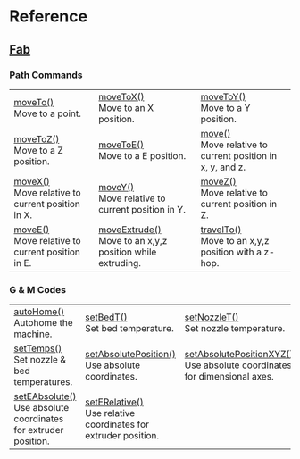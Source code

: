 # Reference

## <a href="reference-pages/fab">Fab</a>
<!-- template for adding new doc items  -->
<!--
<tr>
    <td>

    </td>
    <td>
    
    </td>
    <td>
    
    </td>
</tr>
-->

### Path Commands

<table>
  <tbody>
    <tr>
      <td>
        <a href="./reference-pages/moveto" class="ref-item">moveTo()</a><br>
        <span class="ref-info">Move to a point.</span>  
      </td>
      <td>
        <a href="reference-pages/movetox" class="ref-item">moveToX()</a><br>
        <span class="ref-info">Move to an X position.</span>
      </td>
      <td>
        <a href="reference-pages/movetoy" class="ref-item">moveToY()</a><br>
        <span class="ref-info">Move to a Y position.</span>
      </td>
    </tr>
    <tr>
      <td>
        <a href="reference-pages/movetoz" class="ref-item">moveToZ()</a><br>
        <span class="ref-info">Move to a Z position.</span>
      </td>
      <td>
        <a href="reference-pages/movetoe" class="ref-item">moveToE()</a><br>
        <span class="ref-info">Move to a E position.</span> 
      </td>
      <td>
        <a href="reference-pages/move" class="ref-item">move()</a><br>
        <span class="ref-info">Move relative to current position in x, y, and z.</span>
      </td>
    </tr>
    <tr>
      <td>
        <a href="reference-pages/movex" class="ref-item">moveX()</a><br>
        <span class="ref-info">Move relative to current position in X.</span></td>
      <td>
        <a href="reference-pages/movey" class="ref-item">moveY()</a><br>
        <span class="ref-info">Move relative to current position in Y.</span>
      </td>
      <td>
        <a href="reference-pages/movez" class="ref-item">moveZ()</a><br>
        <span class="ref-info">Move relative to current position in Z.</span>
      </td>
    </tr>
    <tr>
      <td>
        <a href="reference-pages/movee" class="ref-item">moveE()</a><br>
        <span class="ref-info">Move relative to current position in E.</span>
      </td>
      <td>
        <a href="reference-pages/moveextrude" class="ref-item">moveExtrude()</a><br>
        <span class="ref-info">Move to an x,y,z position while extruding.</span>        
      </td>
      <td>
        <a href="reference-pages/travelto" class="ref-item">travelTo()</a><br>
        <span class="ref-info">Move to an x,y,z position with a z-hop.</span>
      </td>
    </tr>
  </tbody>
</table>

### G & M Codes

<table>
  <tbody>
    <tr>
        <td>
            <a href="reference-pages/autohome" class="ref-item">autoHome()</a><br>
            <span class="ref-info">Autohome the machine.</span>
        </td>
        <td>
            <a href="reference-pages/setbedt" class="ref-item">setBedT()</a><br>
            <span class="ref-info">Set bed temperature.</span>
        </td>
        <td>
            <a href="reference-pages/setnozzlet" class="ref-item">setNozzleT()</a><br>
            <span class="ref-info">Set nozzle temperature.</span>
        </td>
    </tr>
    <tr>
        <td>
            <a href="reference-pages/settemps" class="ref-item">setTemps()</a><br>
            <span class="ref-info">Set nozzle & bed temperatures.</span>
        </td>
        <td>
          <a href="reference-pages/setabsoluteposition" class="ref-item">setAbsolutePosition()</a><br>
          <span class="ref-info">Use absolute coordinates.</span>
        </td>
        <td>
          <a href="reference-pages/setabsolutepositionxyz" class="ref-item">setAbsolutePositionXYZ()</a><br>
          <span class="ref-info">Use absolute coordinates for dimensional axes.</span>
        </td>
    </tr>
    <tr>
        <td>
            <a href="reference-pages/seteabsolute" class="ref-item">setEAbsolute()</a><br>
            <span class="ref-info">Use absolute coordinates for extruder position.</span>
        </td>
        <td>
          <a href="reference-pages/seterelative" class="ref-item">setERelative()</a><br>
            <span class="ref-info">Use relative coordinates for extruder position.</span>
        </td>
    </tr>
  </tbody>
</table>
